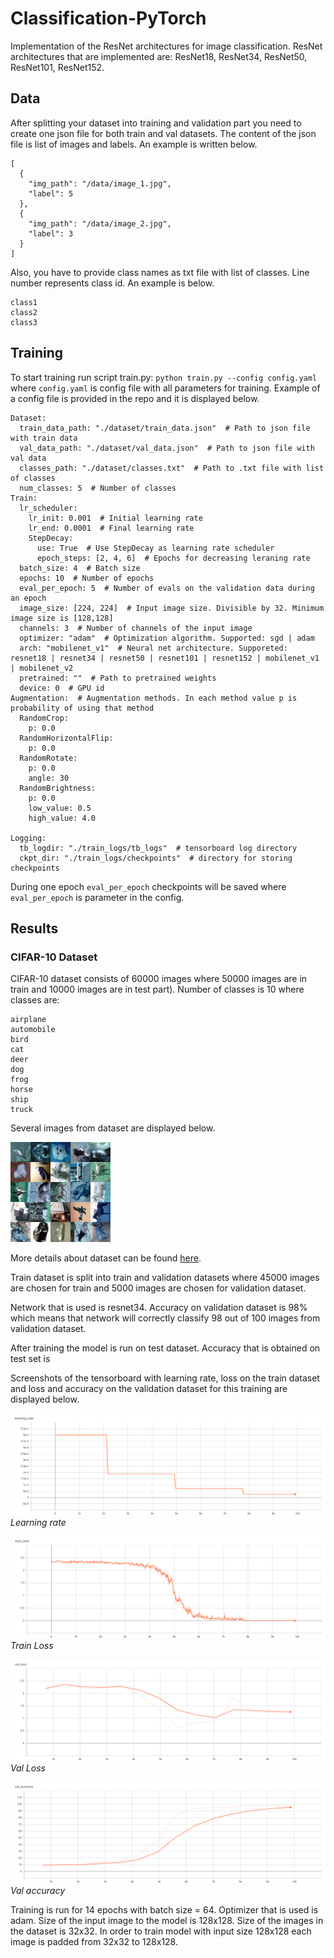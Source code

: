 # Classification-PyTorch

Implementation of the ResNet architectures for image classification.
ResNet architectures that are implemented are: ResNet18, ResNet34,
ResNet50, ResNet101, ResNet152.

## Data
After splitting your dataset into training and validation part you need to create one json file for both train 
and val datasets. The content of the json file is list of images and labels. An example is written below.
```
[
  {
    "img_path": "/data/image_1.jpg",
    "label": 5
  },
  {
    "img_path": "/data/image_2.jpg",
    "label": 3
  }
]
```
Also, you have to provide class names as txt file with list of classes. Line number represents class id. 
An example is below.
```
class1
class2
class3
```

## Training
To start training run script train.py: ```python train.py --config config.yaml``` where ```config.yaml``` is 
config file with all parameters for training. Example of a config file is provided in the repo and it is 
displayed below.
```
Dataset:
  train_data_path: "./dataset/train_data.json"  # Path to json file with train data
  val_data_path: "./dataset/val_data.json"  # Path to json file with val data
  classes_path: "./dataset/classes.txt"  # Path to .txt file with list of classes
  num_classes: 5  # Number of classes
Train:
  lr_scheduler:
    lr_init: 0.001  # Initial learning rate
    lr_end: 0.0001  # Final learning rate
    StepDecay:
      use: True  # Use StepDecay as learning rate scheduler
      epoch_steps: [2, 4, 6]  # Epochs for decreasing leraning rate
  batch_size: 4  # Batch size
  epochs: 10  # Number of epochs
  eval_per_epoch: 5  # Number of evals on the validation data during an epoch
  image_size: [224, 224]  # Input image size. Divisible by 32. Minimum image size is [128,128]
  channels: 3  # Number of channels of the input image
  optimizer: "adam"  # Optimization algorithm. Supported: sgd | adam
  arch: "mobilenet_v1"  # Neural net architecture. Supporeted: resnet18 | resnet34 | resnet50 | resnet101 | resnet152 | mobilenet_v1 | mobilenet_v2
  pretrained: ""  # Path to pretrained weights
  device: 0  # GPU id
Augmentation:  # Augmentation methods. In each method value p is probability of using that method
  RandomCrop:
    p: 0.0
  RandomHorizontalFlip:
    p: 0.0
  RandomRotate:
    p: 0.0
    angle: 30
  RandomBrightness:
    p: 0.0
    low_value: 0.5
    high_value: 4.0

Logging:
  tb_logdir: "./train_logs/tb_logs"  # tensorboard log directory
  ckpt_dir: "./train_logs/checkpoints"  # directory for storing checkpoints
```
During one epoch ```eval_per_epoch``` checkpoints will be saved where ```eval_per_epoch``` is parameter in 
the config.

## Results

### CIFAR-10 Dataset

CIFAR-10 dataset consists of 60000 images where 50000 images are in train and 10000 images are in test 
part). Number of classes is 10 where classes are:
```
airplane
automobile
bird
cat
deer
dog
frog
horse
ship
truck
```
Several images from dataset are displayed below.

![Data sample](./data/cifar_sample.jpg)

More details about dataset can be found [here](https://www.cs.toronto.edu/~kriz/cifar.html).

Train dataset is split into train and validation datasets where 45000 images are chosen for train and 
5000 images are chosen for validation dataset.

Network that is used is resnet34. Accuracy on validation dataset is 98% which means that network will 
correctly classify 98 out of 100 images from validation dataset.

After training the model is run on test dataset. Accuracy that is obtained on test set is 

Screenshots of the tensorboard with learning rate, loss on the train dataset and loss and accuracy on the 
validation dataset for this training are displayed below. 

![](./data/lr.png)
*Learning rate*

![](./data/train_loss.png)
*Train Loss*

![Val loss](./data/val_loss.png)
*Val Loss*

![Val accuracy](./data/val_accuracy.png)
*Val accuracy*

Training is run for 14 epochs with batch size = 64. Optimizer that is used is adam. Size of the input image 
to the model is 128x128. Size of the images in the dataset is 32x32. In order to train model with input size 
128x128 each image is padded from 32x32 to 128x128.
